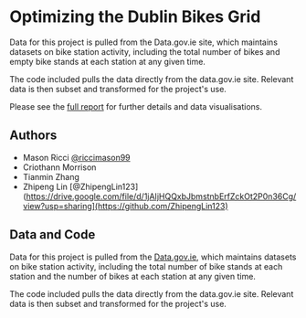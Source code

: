 
# Optimizing the Dublin Bikes Grid

Data for this project is pulled from the Data.gov.ie site, which maintains datasets on bike station activity, including the total number of bikes and empty bike stands at each station at any given time.

The code included pulls the data directly from the data.gov.ie site. Relevant data is then subset and transformed for the project's use. 

Please see the [full report](https://drive.google.com/file/d/1jAIjHQQxbJbmstnbErfZckOt2P0n36Cg/view?usp=sharing) for further details and data visualisations.  


## Authors

- Mason Ricci [@riccimason99](https://drive.google.com/file/d/1jAIjHQQxbJbmstnbErfZckOt2P0n36Cg/view?usp=sharing)
- Criothann Morrison
- Tianmin Zhang
- Zhipeng Lin [@ZhipengLin123](https://drive.google.com/file/d/1jAIjHQQxbJbmstnbErfZckOt2P0n36Cg/view?usp=sharing](https://github.com/ZhipengLin123)



## Data and Code 

Data for this project is pulled from the [Data.gov.ie](https://data.gov.ie/dataset/dublinbikes-api), which maintains datasets on bike station activity, including the total number of bike stands at each station and the number of bikes at each station at any given time.

The code included pulls the data directly from the data.gov.ie site. Relevant data is then subset and transformed for the project's use. 

